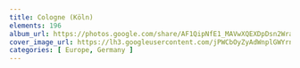 ```yaml
---
title: Cologne (Köln)
elements: 196
album_url: https://photos.google.com/share/AF1QipNfE1_MAVwXQEXDpDsn2Wra3Li4mwSrOxYd1tCAd0LkPBm6Wn0U2oYS1yKKHNfsYQ?key=RTYwWS04a3k5dzByemlsNFNDaWFWNnh1NjRHb1Fn
cover_image_url: https://lh3.googleusercontent.com/jPWCbOyZyAdWnplGWYrn4AYZqgkUfkoxRc_-0CDhvcYS3FrhkFnC7Z2gxzBsW6dFE5C-wjboknsGVvrpjf4SvYZFnIcusNLCCDv7qYFgIZAOK8XR7nLTdrXij_KMQLu1P1ICsR4wZ_2z5KG5v2mFSRYVfN9kUDNqzbwH0rIWS5h85WDTc6XiaEpnoEamnfYdvcUx8n2zLHNXM4sUY_kLEecrZRUhMzmGTeWEkuSqYtyQ6Rp5t7Pzd8h__rfFSzABFHSBfkByNzaZOiuKrw8U3I90Oq6ki5K-47SGWZNumbRAiI3-5ySZZKwTS0dXpQHtSutgw_pGwAR9rhw9e9oleLKqoW4NIl5hTf9YjQoKNcrGu5JZPw82ZTfs5ScthujivKKXBos6IYGQwPtPc6m-gAz-kGFLJrf3BuFSY9-0ukdoKXkH46HReDwu7ci2FSKR2xD7JosIJ2QLm6xto8SxM4lqwW2saNxdpneFzqwTcvr0j6gnDMrjFf3E3HENn2FjHc6mnmNBweBzJvFi9VWtD4AHMWrUjjT7gYnuPAceba3TbHfrFP2B_XPJrc3mkXtvR7sAXfPeZU2j_SVy4W4B7t4o0sFsPxmwsD_0Rr3ixjmdpFKHydmpFXYwxBV0R0Cfh7xGk5TKzvEVgCaOpYS6Fh9dbg=s195-p-k-no
categories: [ Europe, Germany ]
---
```

